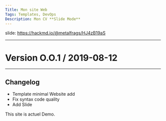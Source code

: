 ```yaml
---
Title: Mon site Web
Tags: Templates, DevOps
Description: Mon CV **Slide Mode**
---
```


<!-- Put the link to this slide here so people can follow -->
slide: https://hackmd.io/@metalfrags/HJ4zB19aS

---

# Version O.O.1 / 2019-08-12

---

## Changelog

- Template minimal Website add
- Fix syntax code quality
- Add Slide

This site is actuel Demo.
